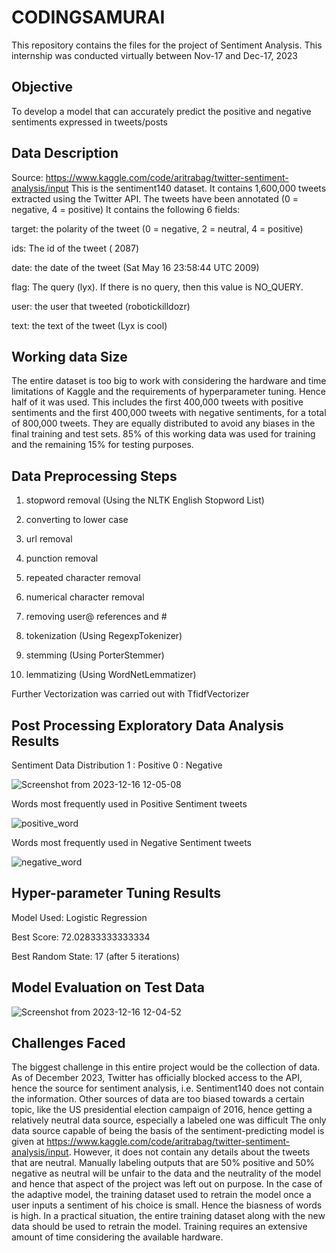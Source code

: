 # CODINGSAMURAI
This repository contains the files for the project of Sentiment Analysis. This internship was conducted virtually between Nov-17 and Dec-17, 2023

## Objective
To develop a model that can accurately predict the positive and negative sentiments expressed in tweets/posts

## Data Description
Source: https://www.kaggle.com/code/aritrabag/twitter-sentiment-analysis/input
This is the sentiment140 dataset. It contains 1,600,000 tweets extracted using the Twitter API. The tweets have been annotated (0 = negative, 4 = positive)
It contains the following 6 fields:

target: the polarity of the tweet (0 = negative, 2 = neutral, 4 = positive)

ids: The id of the tweet ( 2087)

date: the date of the tweet (Sat May 16 23:58:44 UTC 2009)

flag: The query (lyx). If there is no query, then this value is NO_QUERY.

user: the user that tweeted (robotickilldozr)

text: the text of the tweet (Lyx is cool)

## Working data Size

The entire dataset is too big to work with considering the hardware and time limitations of Kaggle and the requirements of hyperparameter tuning. Hence half of it was used. This includes the first 400,000 tweets with positive sentiments and the first 400,000 tweets with negative sentiments, for a total of 800,000 tweets. They are equally distributed to avoid any biases in the final training and test sets. 85% of this working data was used for training and the remaining 15% for testing purposes.

## Data Preprocessing Steps

1) stopword removal (Using the NLTK English Stopword List)
   
2) converting to lower case

3) url removal

4) punction removal

5) repeated character removal

6) numerical character removal

7) removing user@ references and #

8) tokenization (Using RegexpTokenizer)

9) stemming (Using PorterStemmer)

10) lemmatizing (Using WordNetLemmatizer)

Further Vectorization was carried out with TfidfVectorizer


##  Post Processing Exploratory Data Analysis Results

Sentiment Data Distribution
1 : Positive
0 : Negative

![Screenshot from 2023-12-16 12-05-08](https://github.com/riktiger/CODINGSAMURAI/assets/57993082/7e04f16c-f9e1-4e64-9f02-98322254171d)

Words most frequently used in Positive Sentiment tweets

![positive_word](https://github.com/riktiger/CODINGSAMURAI/assets/57993082/1d056e1c-0c1b-487d-b314-9fe35238caa8)

Words most frequently used in Negative Sentiment tweets

![negative_word](https://github.com/riktiger/CODINGSAMURAI/assets/57993082/4aacda7f-08c0-4c91-8625-ea5b4bee03b7)


## Hyper-parameter Tuning Results

Model Used: Logistic Regression

Best Score: 72.02833333333334

Best Random State: 17 (after 5 iterations)


## Model Evaluation on Test Data

![Screenshot from 2023-12-16 12-04-52](https://github.com/riktiger/CODINGSAMURAI/assets/57993082/40ff8a48-6e75-4466-9fd0-3f8c3ed75840)


## Challenges Faced
The biggest challenge in this entire project would be the collection of data. As of December 2023, Twitter has officially blocked access to the API, hence the source for sentiment analysis, i.e. Sentiment140 does not contain the information. Other sources of data are too biased towards a certain topic, like the  US presidential election campaign of 2016, hence getting a relatively neutral data source, especially a labeled one was difficult
The only data source capable of being the basis of the sentiment-predicting model is given at https://www.kaggle.com/code/aritrabag/twitter-sentiment-analysis/input. However, it does not contain any details about the tweets that are neutral. Manually labeling  outputs that are 50% positive and 50% negative as neutral will be unfair to the data and the neutrality of the model and hence that aspect of the project was left out on purpose.
In the case of the adaptive model, the training dataset used to retrain the model once a user inputs a sentiment of his choice is small. Hence the biasness of words is high. In a practical situation, the entire training dataset along with the new data should be used to retrain the model. Training requires an extensive amount of time considering the available hardware. 
